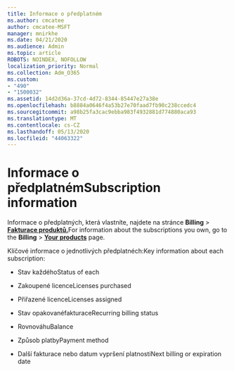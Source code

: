 ```yaml
---
title: Informace o předplatném
ms.author: cmcatee
author: cmcatee-MSFT
manager: mnirkhe
ms.date: 04/21/2020
ms.audience: Admin
ms.topic: article
ROBOTS: NOINDEX, NOFOLLOW
localization_priority: Normal
ms.collection: Adm_O365
ms.custom:
- "490"
- "1500032"
ms.assetid: 14d2d36a-37cd-4d72-8344-85447e27a38e
ms.openlocfilehash: b8884a0646f4a53b27e70faad7fb90c238ccedc4
ms.sourcegitcommit: a98b25fa3cac9ebba983f4932881d774880aca93
ms.translationtype: MT
ms.contentlocale: cs-CZ
ms.lasthandoff: 05/13/2020
ms.locfileid: "44063322"
---
```

# <a name="subscription-information"></a><span data-ttu-id="4f651-102">Informace o předplatném</span><span class="sxs-lookup"><span data-stu-id="4f651-102">Subscription information</span></span>

<span data-ttu-id="4f651-103">Informace o předplatných, která vlastníte, najdete na stránce **Billing** \> **[Fakturace produktů.](https://go.microsoft.com/fwlink/p/?linkid=842054)**</span><span class="sxs-lookup"><span data-stu-id="4f651-103">For information about the subscriptions you own, go to the **Billing** \> **[Your products](https://go.microsoft.com/fwlink/p/?linkid=842054)** page.</span></span>
  
<span data-ttu-id="4f651-104">Klíčové informace o jednotlivých předplatnéch:</span><span class="sxs-lookup"><span data-stu-id="4f651-104">Key information about each subscription:</span></span>
  
- <span data-ttu-id="4f651-105">Stav každého</span><span class="sxs-lookup"><span data-stu-id="4f651-105">Status of each</span></span>

- <span data-ttu-id="4f651-106">Zakoupené licence</span><span class="sxs-lookup"><span data-stu-id="4f651-106">Licenses purchased</span></span>

- <span data-ttu-id="4f651-107">Přiřazené licence</span><span class="sxs-lookup"><span data-stu-id="4f651-107">Licenses assigned</span></span>

- <span data-ttu-id="4f651-108">Stav opakovanéfakturace</span><span class="sxs-lookup"><span data-stu-id="4f651-108">Recurring billing status</span></span>

- <span data-ttu-id="4f651-109">Rovnováhu</span><span class="sxs-lookup"><span data-stu-id="4f651-109">Balance</span></span>

- <span data-ttu-id="4f651-110">Způsob platby</span><span class="sxs-lookup"><span data-stu-id="4f651-110">Payment method</span></span>

- <span data-ttu-id="4f651-111">Další fakturace nebo datum vypršení platnosti</span><span class="sxs-lookup"><span data-stu-id="4f651-111">Next billing or expiration date</span></span>
